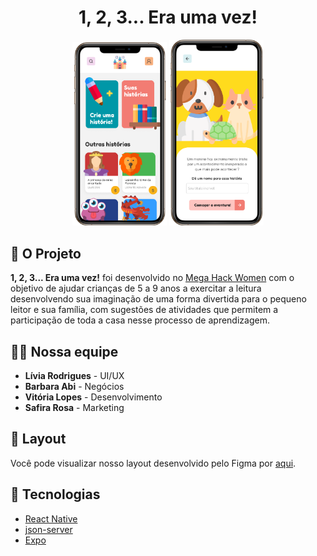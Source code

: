 <h1 align="center">1, 2, 3... Era uma vez!</h1>

<p align="center">
  <img alt="BeTheHero" src=".github/story.png" width="30%">
  <img alt="BeTheHero" src=".github/home.png" width="30%">
</p>

## 🎯 O Projeto
**1, 2, 3... Era uma vez!** foi desenvolvido no [Mega Hack Women](https://www.megahackwomen.com.br/) com o objetivo de ajudar crianças de 5 a 9 anos a exercitar a leitura desenvolvendo sua imaginação de uma forma divertida para o pequeno leitor e sua família, com sugestões de atividades que permitem a participação de toda a casa nesse processo de aprendizagem.

## 👯‍♂️ Nossa equipe
- **Lívia Rodrigues** - UI/UX
- **Barbara Abi** - Negócios
- **Vitória Lopes** - Desenvolvimento
- **Safira Rosa** - Marketing

## 🔖 Layout
Você pode visualizar nosso layout desenvolvido pelo Figma por [aqui](https://www.figma.com/proto/xCTqk8nbkRRv5joe0eAW8R/1%2C-2%2C-3...-Era-uma-vez!?node-id=1%3A2&scaling=scale-down).

## :rocket: Tecnologias
- [React Native](https://reactnative.dev/)
- [json-server](https://github.com/typicode/json-server)
- [Expo](https://expo.io/)
